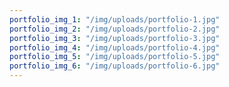 ```yaml
---
portfolio_img_1: "/img/uploads/portfolio-1.jpg"
portfolio_img_2: "/img/uploads/portfolio-2.jpg"
portfolio_img_3: "/img/uploads/portfolio-3.jpg"
portfolio_img_4: "/img/uploads/portfolio-4.jpg"
portfolio_img_5: "/img/uploads/portfolio-5.jpg"
portfolio_img_6: "/img/uploads/portfolio-6.jpg"
---
```

